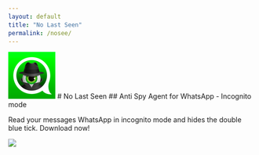 ```yaml
---
layout: default
title: "No Last Seen"
permalink: /nosee/
---
```


<img class="app-icon" src="/images/nosee-icon.png"/>
# No Last Seen
## Anti Spy Agent for WhatsApp - Incognito mode

Read your messages WhatsApp in incognito mode and hides the double blue tick. Download now!

<div><a class="app-link" id="googleLink" href="https://play.google.com/store/apps/details?id=nosee.lastseen.messagesdeleted"><img class="app-icon" src="/images/badgegoogleplay.png"/></a></div>
